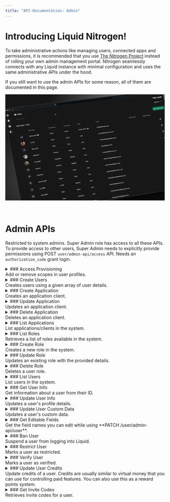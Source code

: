 ```yaml
---
title: "API-Documentation: Admin"
---
```


# Introducing Liquid Nitrogen!

To take administrative actions like managing users, connected apps and permissions, it is recommended that you use [The Nitrogen Project](https://github.com/shrihari-prakash/nitrogen) instead of rolling your own admin management portal. Nitrogen seamlessly connects with any Liquid instance with minimal configuration and uses the same administrative APIs under the hood.

If you still want to use the admin APIs for some reason, all of them are documented in this page.

![Liquid Nitrogen](https://github.com/shrihari-prakash/nitrogen/raw/main/images/banner.png)

 

# Admin APIs

Restricted to system admins. Super Admin role has access to all these APIs. To provide access to other users, Super Admin needs to explicitly provide permissions using POST `user/admin-api/access` API. Needs an `authorization_code` grant login.

<details>
<summary>
### Access Provisioning
<br/>
Add or remove scopes in user profiles.
</summary>

#### Authentication

Requires delegated authentication.

#### Scope

`admin:profile:access:write` (or) role = `super_admin`

#### Before You Start

Read more about access control [here](/Understanding-Access-Control-and-Integrating-with-Other-Microservices).

#### URL

**POST /user/admin-api/access**

#### Request Body

| Parameter  | Type                      | Description                                                                                                                            | Required / Optional |
| ---------- | ------------------------- | -------------------------------------------------------------------------------------------------------------------------------------- | ------------------- |
| targets    | array                     | Array of user IDs.                                                                                                                     | Required            |
| targetType | enum(`user`, `client`)    | Type of target.                                                                                                                        | Required            |
| scope      | array                     | Array of scope names. See full list [here](https://github.com/shrihari-prakash/liquid/blob/main/src/service/scope-manager/scopes.json) | Required            |
| operation  | enum(`set`, `add`, `del`) | Specifies the type of modification.                                                                                                    | Required            |

#### Request Sample (JSON)

```json
{
  "targets": ["507f1f77bcf86cd799439011"],
  "targetType": "user",
  "scope": ["admin:profile:read", "admin:profile:write"],
  "operation": "set"
}
```

#### Response Parameters

| Parameter | Type    | Description |
| --------- | ------- | ----------- |
| ok        | integer | 0 or 1      |

#### Response Sample

```json
{
  "ok": 1
}
```

</details>

<details>
<summary>
### Create Users
<br/>
Creates users using a given array of user details.
</summary>

#### Authentication

Requires delegated authentication.

#### Scope

`admin:profile:create:write`

#### URL

**POST /user/admin-api/create**

#### Request Body (Array Skeleton)

| Parameter        | Type   | Description                                                                                          | Required / Optional |
| ---------------- | ------ | ---------------------------------------------------------------------------------------------------- | ------------------- |
| username         | string | Username for the user. Contains text, numbers and \_ and at least 8 letters                          | Required            |
| firstName        | string | First name of the user.                                                                              | Required            |
| lastName         | string | Last name of the user.                                                                               | Required            |
| email            | string | Email address of the user.                                                                           | Required            |
| password         | string | Password for the user.                                                                               | Required            |
| role             | string | Role of the user. Target role be ranked less than the user calling the API or must be a super admin. | Optional            |
| phoneCountryCode | string | Valid country code.                                                                                  | Optional            |
| phone            | string | Phone number of the user.                                                                            | Optional            |

#### Request Sample (JSON)

```json
[
  {
    "username": "john_doe",
    "firstName": "John",
    "lastName": "Doe",
    "role": "user",
    "phoneCountryCode": "+00",
    "phone": "0000000000",
    "email": "user@example.com",
    "password": "$uper&ecurePassw0rd"
  }
]
```

#### Response Parameters

| Parameter     | Type    | Description              |
| ------------- | ------- | ------------------------ |
| ok            | integer | 0 or 1                   |
| insertedCount | integer | Number of users created. |

#### Response Sample

```json
{
  "ok": 1,
  "insertedCount": 1
}
```

</details>

<details>
<summary>
### Create Application
<br/>
Creates an application client.
</summary>

#### Authentication

Requires delegated authentication.

#### Scope

- `admin:system:internal-client:write`
- `admin:system:external-client:write`

#### URL

**POST /client/admin-api/create**

#### Request Body (Array Skeleton)

| Parameter    | Type                                                                         | Description                              | Required / Optional |
| ------------ | ---------------------------------------------------------------------------- | ---------------------------------------- | ------------------- |
| id           | string                                                                       | ID of the client.                        | Required            |
| grants       | array[enum(client_credentials, authorization_code, refresh_token, password)] | Grants allowed for the client            | Required            |
| redirectUris | array                                                                        | Redirect URIs authorized for the client. | Required            |
| secret       | string                                                                       | The client secret.                       | Required            |
| role         | enum(internal_client, external_client)                                       | Role of the client.                      | Required            |
| scope        | array                                                                        | Array of scope                           | Required            |
| displayName  | string                                                                       | Display name of the client.              | Required            |

#### Request Sample (JSON)

```json
[
  {
    "id": "external_client",
    "grants": ["client_credentials"],
    "redirectUris": ["https://redirect.uri"],
    "secret": "super-secure-client-secret",
    "role": "external_client",
    "scope": ["client:profile:read", "client:social:all"],
    "displayName": "My External Client"
  }
]
```

#### Response Parameters

| Parameter | Type    | Description |
| --------- | ------- | ----------- |
| ok        | integer | 0 or 1      |

#### Response Sample

```json
{
  "ok": 1
}
```

</details>

<details>
<summary>
### Update Application
<br/>
Updates an application client.
</summary>

#### Authentication

Requires delegated authentication.

#### Scope

- `admin:system:internal-client:write`
- `admin:system:external-client:write`

#### URL

**PATCH /client/admin-api/update**

#### Request Body

| Parameter    | Type                                                                         | Description                              | Required / Optional |
| ------------ | ---------------------------------------------------------------------------- | ---------------------------------------- | ------------------- |
| target       | string                                                                       | DBID of the client.                      | Required            |
| id           | string                                                                       | ID of the client.                        | Required            |
| grants       | array[enum(client_credentials, authorization_code, refresh_token, password)] | Grants allowed for the client            | Required            |
| redirectUris | array                                                                        | Redirect URIs authorized for the client. | Required            |
| secret       | string                                                                       | The client secret.                       | Required            |
| role         | enum(internal_client, external_client)                                       | Role of the client.                      | Required            |
| scope        | array                                                                        | Array of scope                           | Required            |
| displayName  | string                                                                       | Display name of the client.              | Required            |

#### Request Sample (JSON)

```json
{
  "target: "507f1f77bcf86cd799439011"
  "id": "external_client",
  "grants": ["client_credentials"],
  "redirectUris": ["https://redirect.uri"],
  "secret": "super-secure-client-secret",
  "role": "external_client",
  "scope": ["client:profile:read", "client:social:all"],
  "displayName": "My External Client"
}
```

#### Response Parameters

| Parameter | Type    | Description |
| --------- | ------- | ----------- |
| ok        | integer | 0 or 1      |

#### Response Sample

```json
{
  "ok": 1
}
```

</details>

<details>
<summary>
### Delete Application
<br/>
Deletes an application client.
</summary>

#### Authentication

Requires delegated authentication.

#### Scope

- `admin:system:internal-client:delete`
- `admin:system:external-client:delete`

#### URL

**DELETE /client/admin-api/delete**

#### Request Body

| Parameter | Type   | Description         | Required / Optional |
| --------- | ------ | ------------------- | ------------------- |
| target    | string | DBID of the client. | Required            |

#### Request Sample (JSON)

```json
{
  "target": "507f1f77bcf86cd799439011"
}
```

#### Response Parameters

| Parameter | Type    | Description |
| --------- | ------- | ----------- |
| ok        | integer | 0 or 1      |

#### Response Sample

```json
{
  "ok": 1
}
```

</details>

<details>
<summary>
### List Applications
<br/>
List applications/clients in the system.
</summary>

#### Authentication

Requires delegated authentication.

#### Scope

`admin:system:client:read`

#### URL

**GET /client/admin-api/list**

#### Query Parameters

| Parameter | Type    | Description                                      | Required / Optional |
| --------- | ------- | ------------------------------------------------ | ------------------- |
| limit     | integer | Records per page                                 | Optional            |
| offset    | integer | `_id` field of last record in the previous page. | Optional            |

#### Response Data Parameters

| Parameter    | Type  | Description            |
| ------------ | ----- | ---------------------- |
| applications | array | Array of applications. |

#### Response Sample

```json
{
  "ok": 1,
  "data": [
    {
      "id": "external_client",
      "grants": ["client_credentials"],
      "redirectUris": ["https://redirect.uri"],
      "secret": "super-secure-client-secret",
      "role": "external_client",
      "scope": ["client:profile:read", "client:social:all"],
      "displayName": "My External Client"
    }
  ]
}
```

</details>

<details>
<summary>
### List Roles
<br/>
Retrieves a list of roles available in the system.
</summary>

#### Authentication

Requires delegated authentication.

#### Scope

`delegated:roles:read`

#### URL

**GET /roles/list**

#### Response Parameters

| Parameter | Type  | Description            |
| --------- | ----- | ---------------------- |
| roles     | array | Array of role objects. |

#### Response Sample

```json
{
  "roles": [
    {
      "id": "role1",
      "displayName": "Role 1",
      "ranking": 1,
      "description": "This is a description"
      "system": true
    },
    {
      "id": "role2",
      "displayName": "Role 2",
      "ranking": 2,
      "description": "This is another description"
      "system": true
    }
  ]
}
```

#### Error Responses

| Error Code    | Description                        |
| ------------- | ---------------------------------- |
| InternalError | An internal server error occurred. |

#### Error Response Sample

**InternalError**

```json
{
  "error": "Internal server error"
}
```

</details>

<details>
<summary>
### Create Role
<br/>
Creates a new role in the system.
</summary>

#### Authentication

Requires delegated authentication.

#### Scope

`admin:roles:write`

#### URL

**POST /roles/admin-api/create**

#### Request Body

| Parameter   | Type   | Description                                                                                                            | Required / Optional |
| ----------- | ------ | ---------------------------------------------------------------------------------------------------------------------- | ------------------- |
| id          | string | Unique identifier for the role. Must be alphanumeric and can include underscores. Length between 1 and 128 characters. | Required            |
| displayName | string | Display name for the role. Length between 1 and 128 characters.                                                        | Required            |
| ranking     | number | Ranking for the role. Must be an integer greater than or equal to 1. Lower the number, higher the ranking              | Required            |
| description | string | Optional description for the role. Length between 1 and 512 characters.                                                | Optional            |

#### Request Sample (JSON)

```json
{
  "id": "example_role",
  "displayName": "Example Role",
  "ranking": 1,
  "description": "This is an example role."
}
```

#### Response Parameters

| Parameter | Type   | Description             |
| --------- | ------ | ----------------------- |
| role      | object | The newly created role. |

#### Response Sample

```json
{
  "role": {
    "id": "example_role",
    "displayName": "Example Role",
    "ranking": 1,
    "description": "This is an example role."
  }
}
```

#### Error Responses

| Error Code        | Description                        |
| ----------------- | ---------------------------------- |
| DuplicateResource | The role ID already exists.        |
| InternalError     | An internal server error occurred. |

#### Error Response Samples

**DuplicateResource**

```json
{
  "error": "Resource already exists."
}
```

**InternalError**

```json
{
  "error": "An internal server error occurred."
}
```

</details>

<details>
<summary>
### Update Role
<br/>
Updates an existing role with the provided details.
</summary>

#### Authentication

Requires delegated authentication.

#### Scope

`admin:roles:write`

#### URL

**PATCH /roles/admin-api/update**

#### Request Body

| Parameter   | Type   | Description                                                                                                        | Required / Optional |
| ----------- | ------ | ------------------------------------------------------------------------------------------------------------------ | ------------------- |
| target      | string | The ID of the role to update.                                                                                      | Required            |
| displayName | string | The new display name for the role. Length between 1 and 128 characters.                                            | Optional            |
| ranking     | number | The new ranking for the role. Must be an integer greater than or equal to 1. Lower the number, higher the ranking. | Optional            |
| description | string | The new description for the role. Length between 1 and 512 characters.                                             | Optional            |

#### Request Sample (JSON)

```json
{
  "target": "example_role",
  "displayName": "Updated Role",
  "ranking": 2,
  "description": "This is an updated description for the role."
}
```

#### Response Parameters

| Parameter | Type   | Description             |
| --------- | ------ | ----------------------- |
| role      | object | The updated role object |

#### Response Sample

```json
{
  "role": {
    "id": "example_role",
    "displayName": "Updated Role",
    "ranking": 2,
    "description": "This is an updated description for the role."
  }
}
```

#### Error Responses

| Error Code       | Description                        |
| ---------------- | ---------------------------------- |
| SystemRoleUpdate | System roles cannot be updated.    |
| NotFound         | Role not found.                    |
| InternalError    | An internal server error occurred. |

#### Error Response Samples

**SystemRoleUpdate**

```json
{
  "message": "System roles cannot be updated."
}
```

**NotFound**

```json
{
  "message": "Role not found."
}
```

**InternalError**

```json
{
  "message": "Internal server error."
}
```

</details>

<details>
<summary>
### Delete Role
<br/>
Deletes a user role.
</summary>

#### Authentication

Requires delegated authentication.

#### Scope

`admin:roles:delete`

#### URL

**DELETE /roles/admin-api/delete**

#### Request Body

| Parameter | Type   | Description               | Required / Optional |
| --------- | ------ | ------------------------- | ------------------- |
| target    | string | The ID of the role to delete. | Required            |

#### Request Sample (JSON)

```json
{
  "target": "roleId"
}
```

#### Response Parameters

| Parameter | Type    | Description |
| --------- | ------- | ----------- |
| ok        | integer | 0 or 1      |

#### Response Sample

```json
{
  "ok": 1
}
```

#### Error Responses

| Error Code        | Description                        |
| ----------------- | ---------------------------------- |
| SystemRoleDelete  | The role is a system role and cannot be deleted. |
| InternalError     | An internal server error occurred. |

#### Error Response Samples

**SystemRoleDelete**

```json
{
  "error": "The role is a system role and cannot be deleted."
}
```

**InternalError**

```json
{
  "error": "An internal server error occurred."
}
```

</details>

<details>
<summary>
### List Users
<br/>
List users in the system.
</summary>

#### Authentication

Requires delegated authentication.

#### Scope

`admin:profile:read`

#### URL

**GET /user/admin-api/list**

#### Query Parameters

| Parameter | Type    | Description                                      | Required / Optional |
| --------- | ------- | ------------------------------------------------ | ------------------- |
| limit     | integer | Records per page                                 | Optional            |
| offset    | integer | `_id` field of last record in the previous page. | Optional            |

#### Response Data Parameters

| Parameter | Type  | Description     |
| --------- | ----- | --------------- |
| users     | array | Array of users. |

#### Response Sample

```json
{
  "ok": 1,
  "data": {
    "users": [
      {
        "_id": "507f1f77bcf86cd799439011",
        "firstName": "John",
        "middleName": null,
        "lastName": "Doe",
        "gender": "male",
        "username": "john_doe",
        "role": "user",
        "bio": "Grab a straw, because you suck.",
        "designation": "Software Engineer",
        "profilePictureUrl": "https://image.com/url",
        "pronouns": "he/him",
        "verified": true,
        "verifiedDate": "2023-09-09T13:45:52.505Z",
        "customLink": "https://custom.link",
        "followingCount": 250,
        "followerCount": 1058,
        "isPrivate": true,
        "isSubscribed": true,
        "subscriptionTier": "basic",
        "subscriptionExpiry": "2023-09-09T13:45:52.505Z",
        "isBanned": false,
        "isRestricted": false,
        "email": "john.doe@example.com",
        "phone": "0000000000",
        "customData": {}
      }
    ]
  }
}
```

</details>

<details>
<summary>
### Get User Info
<br/>
Get information about a user from their ID.
</summary>

#### Authentication

Requires delegated authentication.

#### Scope

`admin:profile:read`

#### URL

**GET /user/admin-api/user-info**

#### Query Parameters

| Parameter | Type   | Description                      | Required / Optional |
| --------- | ------ | -------------------------------- | ------------------- |
| targets   | string | Comma separated list of user IDs | Required            |

#### Response Data Parameters

| Parameter | Type  | Description     |
| --------- | ----- | --------------- |
| users     | array | Array of users. |

#### Response Sample

```json
{
  "ok": 1,
  "data": {
    "users": [
      {
        "_id": "507f1f77bcf86cd799439011",
        "firstName": "John",
        "middleName": null,
        "lastName": "Doe",
        "gender": "male",
        "username": "john_doe",
        "role": "user",
        "bio": "Grab a straw, because you suck.",
        "designation": "Software Engineer",
        "profilePictureUrl": "https://image.com/url",
        "pronouns": "he/him",
        "verified": true,
        "verifiedDate": "2023-09-09T13:45:52.505Z",
        "customLink": "https://custom.link",
        "followingCount": 250,
        "followerCount": 1058,
        "isPrivate": true,
        "isSubscribed": true,
        "subscriptionTier": "basic",
        "subscriptionExpiry": "2023-09-09T13:45:52.505Z",
        "isBanned": false,
        "isRestricted": false,
        "email": "john.doe@example.com",
        "phone": "0000000000",
        "customData": {}
      }
    ]
  }
}
```

</details>

<details>
<summary>
### Update User Info
<br/>
Updates a user's profile details.
</summary>

#### Authentication

Requires delegated authentication.

#### Scope

- `admin:profile:write`
- `admin:profile:sensitive:extreme:write`
- `admin:profile:sensitive:high:write`
- `admin:profile:sensitive:medium:write`
- `admin:profile:sensitive:low:write`

#### Before You Start

Read about editing users [here](/fields-and-attributes/All-Fields#updating-fields)

#### URL

**PATCH /user/admin-api/update**

#### Request Body

| Parameter        | Type   | Description                                                                 | Required / Optional |
| ---------------- | ------ | --------------------------------------------------------------------------- | ------------------- |
| target           | string | `_id` of the user.                                                          | Optional            |
| username         | string | Username for the user. Contains text, numbers and \_ and at least 8 letters | Optional            |
| firstName        | string | First name of the user.                                                     | Optional            |
| lastName         | string | Last name of the user.                                                      | Optional            |
| email            | string | Email address of the user.                                                  | Optional            |
| password         | string | Password for the user.                                                      | Optional            |
| role             | string | Role of the user.                                                           | Optional            |
| phoneCountryCode | string | Valid country code.                                                         | Optional            |
| phone            | string | Phone number of the user.                                                   | Optional            |

#### Request Sample (JSON)

```json
[
  {
    "username": "john_doe",
    "firstName": "John",
    "lastName": "Doe",
    "role": "user",
    "phoneCountryCode": "+00",
    "phone": "0000000000",
    "email": "user@example.com",
    "password": "$uper&ecurePassw0rd"
  }
]
```

#### Response Parameters

| Parameter | Type    | Description |
| --------- | ------- | ----------- |
| ok        | integer | 0 or 1      |

#### Response Sample

```json
{
  "ok": 1
}
```

</details>

<details>
<summary>
### Update User Custom Data
<br/>
Updates a user's custom data.
</summary>

#### Authentication

Requires delegated authentication.

#### Scope

`admin:profile:custom-data:write`

#### Before You Start

Read about custom data [here](/fields-and-attributes/Custom-Data)

#### URL

**PUT /user/admin-api/custom-data**

#### Request Body

| Parameter  | Type   | Description        | Required / Optional |
| ---------- | ------ | ------------------ | ------------------- |
| target     | string | `_id` of the user. | Required            |
| customData | object | JSON data object   | Required            |

#### Request Sample (JSON)

```json
{
  "target": "507f1f77bcf86cd799439011",
  "customData": {
    "themePreference": "dark",
    "nestedKey": {
      "integer": 1
    }
  }
}
```

#### Response Parameters

| Parameter | Type    | Description |
| --------- | ------- | ----------- |
| ok        | integer | 0 or 1      |

#### Response Sample

```json
{
  "ok": 1
}
```

</details>

<details>
<summary>
### Get Editable Fields
<br/>
Get the field names you can edit while using **PATCH /user/admin-api/user**.
</summary>

#### Authentication

Requires delegated authentication.

#### Scope

`admin:configuration:read`

#### URL

**POST /user/admin-api/create**

#### Request Body

| Parameter      | Type  | Description                                            |
| -------------- | ----- | ------------------------------------------------------ |
| editableFields | array | Array of fields that are editable by the current user. |

#### Response Sample

```json
{
  "data": {
    "editableFields": ["string"]
  }
}
```

</details>

<details>
<summary>
### Ban User
<br/>
Suspend a user from logging into Liquid.
</summary>

#### Authentication

Requires delegated authentication.

#### Scope

`admin:profile:ban:write`

#### URL

**POST /user/admin-api/ban**

#### Request Body

| Parameter | Type    | Description                                 |
| --------- | ------- | ------------------------------------------- |
| target    | array   | `_id` of the user to be banned or unbanned. |
| state     | boolean | Ban status.                                 |

#### Request Sample

```json
{
  "target": "507f1f77bcf86cd799439011",
  "state": true
}
```

#### Response Sample

```json
{
  "ok": 1
}
```

</details>

<details>
<summary>
### Restrict User
<br/>
Marks a user as restricted.
</summary>

#### Authentication

Requires delegated authentication.

#### Scope

`admin:profile:restrict:write`

#### URL

**POST /user/admin-api/restrict**

#### Request Body

| Parameter | Type    | Description                                         |
| --------- | ------- | --------------------------------------------------- |
| target    | array   | `_id` of the user to be restricted or unrestricted. |
| state     | boolean | Ban status.                                         |

#### Request Sample

```json
{
  "target": "507f1f77bcf86cd799439011",
  "state": true
}
```

#### Response Sample

```json
{
  "ok": 1
}
```

</details>

<details>
<summary>
### Verify User
<br/>
Marks a user as verified.
</summary>

#### Authentication

Requires delegated authentication.

#### Scope

`admin:profile:verifications:write`

#### URL

**POST /user/admin-api/verify**

#### Request Body

| Parameter | Type    | Description                                     |
| --------- | ------- | ----------------------------------------------- |
| target    | array   | `_id` of the user to be verified or unverified. |
| state     | boolean | Ban status.                                     |

#### Request Sample

```json
{
  "target": "507f1f77bcf86cd799439011",
  "state": true
}
```

#### Response Sample

```json
{
  "ok": 1
}
```

</details>

<details>
<summary>
### Update User Credits
<br/>
Update credits of a user. Credits are usually similar to virtual money that you can use for controlling paid features. You can also use this as a reward points system.
</summary>

#### Authentication

Requires delegated authentication.

#### Scope

`admin:profile:credits:write`

#### Special Instructions

- Adjust the number of credits that a user has while signing up using the option `user.account-creation.initial-credit-count`.

#### URL

**POST /user/admin-api/credits**

#### Request Body

| Parameter | Type                                  | Description                                     |
| --------- | ------------------------------------- | ----------------------------------------------- |
| target    | array                                 | `_id` of the user to be verified or unverified. |
| operation | enum(`increment`, `decrement`, `set`) | Operation to be performed on the credit value.  |

#### Request Sample

```json
{
  "target": "6291396efe7079829e49b723",
  "operation": "increment",
  "value": 50
}
```

#### Response Sample

```json
{
  "ok": 1
}
```

</details>

<details>
<summary>
### Get Invite Codes
<br/>
Retrieves invite codes for a user.
</summary>

#### Authentication

Requires a delegated authentication

#### Scope

`admin:social:invite-code:read`

#### URL

**GET /user/admin-api/invite-codes**

#### Before You Start

Read more about the Invite-Only system [here](/features/Invite-Only-Mode).

#### Query Parameters

| Parameter | Type  | Description                                                                                          |
| --------- | ----- | ---------------------------------------------------------------------------------------------------- |
| target    | array | Array of invite codes. Absence of `targetId` parameter in objects means the invite code is not used. |

#### Response Sample

```json
{
  "ok": 1,
  "data": {
    "inviteCodes": [
      {
        "code": "GU-2526-1687389089010",
        "createdAt": "2023-06-21T16:31:29.012Z",
        "updatedAt": "2023-09-06T15:07:42.794Z",
        "targetId": "64f895bec011931326757de6"
      },
      {
        "code": "IE-2949-1687895089010",
        "createdAt": "2023-06-21T16:31:29.012Z",
        "updatedAt": "2023-06-21T16:31:29.012Z"
      },
      {
        "code": "RN-9486-1687365089009",
        "createdAt": "2023-06-21T16:31:29.012Z",
        "updatedAt": "2023-06-22T16:48:48.622Z"
      },
      {
        "code": "AX-4751-1687286989010",
        "createdAt": "2023-06-21T16:31:29.012Z",
        "updatedAt": "2023-06-21T16:31:29.012Z"
      },
      {
        "code": "PJ-5631-1689673089010",
        "createdAt": "2023-06-21T16:31:29.012Z",
        "updatedAt": "2023-06-21T16:31:29.012Z"
      }
    ]
  }
}
```

</details>
